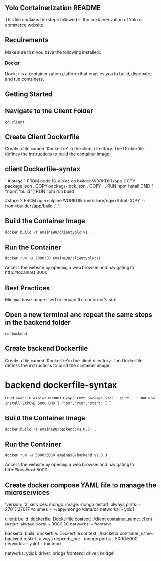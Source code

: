 



## Yolo Containerization README
This file contains the steps followed in the containerization of Yolo e-commerce website.
## Requirements
Make sure that you have the following installed::
#### Docker 
Docker is a containerization platform that enables you to build, distribute, and run containers.
## Getting Started
## Navigate to the Client Folder 
`cd client`
## Create Client Dockerfile
Create a file named 'Dockerfile' in the client directory. The Dockerfile defines the instructions to build the container image. 

## client Dockerfile-syntax
` # stage 1
FROM node:16-alpine as builder
WORKDIR /app
COPY package.json .
COPY package-lock.json .
COPY . .
RUN npm install
CMD [ "npm","build" ]
RUN npm run build

#stage 2
FROM nginx:alpine
WORKDIR /usr/share/nginx/html
COPY --from=builder /app/build .`
``
## Build the Container Image
`docker build -t emaina98/clientyolo:v1 .`
## Run the Container
`docker run -p 3000:80 emaina98/clientyolo:v1`

Access the website by opening a web browser and navigating to http://localhost:3000

## Best Practices
Minimal base image used to reduce the container's size.
## Open a new terminal and repeat the same steps in the backend folder
 `cd backend`
## Create backend Dockerfile
Create a file named 'Dockerfile'in the client directory. The Dockerfile defines the instructions to build the container image. 
# backend dockerfile-syntax
`FROM node:16-alpine
WORKDIR /app
COPY package.json .
COPY . .
RUN npm install
EXPOSE 5000
CMD [ "npm","run","start" ]`
``
## Build the Container Image
`docker build -t emaina98/backend:v1.0.3  .`
## Run the Container
`docker run -p 5000:5000 emaina98/backend:v1.0.3`

Access the website by opening a web browser and navigating to http://localhost:5000

## Create docker compose YAML file to manage the microservices
'version: '3'
services:
  mongo:
    image: mongo
    restart: always
    ports:
      - 27017:27017
    volumes:
      - ~/app/mongo:/data/db 
    networks:
      - yolo1

  client: 
    build: 
      dockerfile: Dockerfile
      context: ./client
    container_name: client
    restart: always
    ports:
      - 3000:80
    networks:
      - frontend
    

  backend:
    build:
     dockerfile: Dockerfile
     context: ./backend
    container_name: backend
    restart: always
    depends_on:
      - mongo
    ports:
      - 5000:5000
    networks:
      - yolo1
      - frontend

networks:
  yolo1:
     driver: bridge
  frontend:
     driver: bridge'